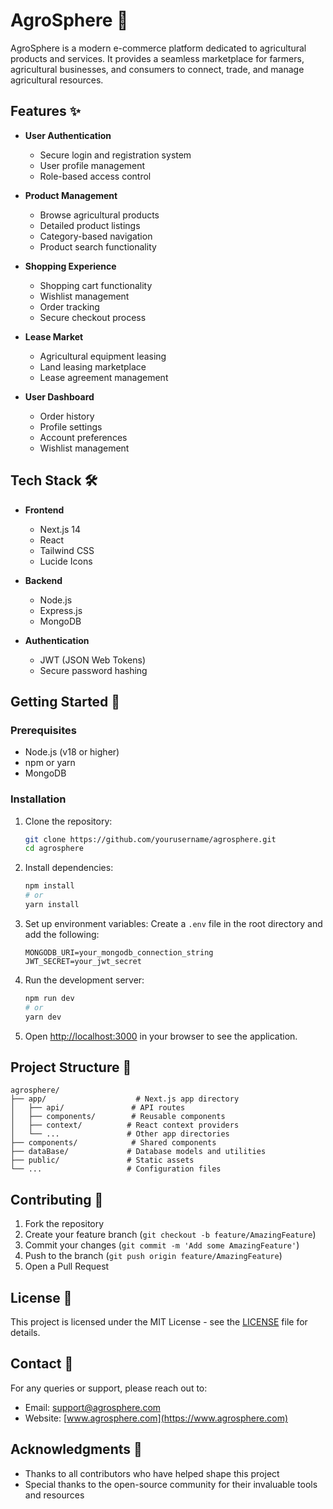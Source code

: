 # AgroSphere 🌱

AgroSphere is a modern e-commerce platform dedicated to agricultural products and services. It provides a seamless marketplace for farmers, agricultural businesses, and consumers to connect, trade, and manage agricultural resources.

## Features ✨

- **User Authentication**
  - Secure login and registration system
  - User profile management
  - Role-based access control

- **Product Management**
  - Browse agricultural products
  - Detailed product listings
  - Category-based navigation
  - Product search functionality

- **Shopping Experience**
  - Shopping cart functionality
  - Wishlist management
  - Order tracking
  - Secure checkout process

- **Lease Market**
  - Agricultural equipment leasing
  - Land leasing marketplace
  - Lease agreement management

- **User Dashboard**
  - Order history
  - Profile settings
  - Account preferences
  - Wishlist management

## Tech Stack 🛠

- **Frontend**
  - Next.js 14
  - React
  - Tailwind CSS
  - Lucide Icons

- **Backend**
  - Node.js
  - Express.js
  - MongoDB

- **Authentication**
  - JWT (JSON Web Tokens)
  - Secure password hashing

## Getting Started 🚀

### Prerequisites

- Node.js (v18 or higher)
- npm or yarn
- MongoDB

### Installation

1. Clone the repository:
   ```bash
   git clone https://github.com/yourusername/agrosphere.git
   cd agrosphere
   ```

2. Install dependencies:
   ```bash
   npm install
   # or
   yarn install
   ```

3. Set up environment variables:
   Create a `.env` file in the root directory and add the following:
   ```
   MONGODB_URI=your_mongodb_connection_string
   JWT_SECRET=your_jwt_secret
   ```

4. Run the development server:
   ```bash
   npm run dev
   # or
   yarn dev
   ```

5. Open [http://localhost:3000](http://localhost:3000) in your browser to see the application.

## Project Structure 📁

```
agrosphere/
├── app/                    # Next.js app directory
│   ├── api/               # API routes
│   ├── components/        # Reusable components
│   ├── context/          # React context providers
│   └── ...               # Other app directories
├── components/            # Shared components
├── dataBase/             # Database models and utilities
├── public/               # Static assets
└── ...                   # Configuration files
```

## Contributing 🤝

1. Fork the repository
2. Create your feature branch (`git checkout -b feature/AmazingFeature`)
3. Commit your changes (`git commit -m 'Add some AmazingFeature'`)
4. Push to the branch (`git push origin feature/AmazingFeature`)
5. Open a Pull Request

## License 📝

This project is licensed under the MIT License - see the [LICENSE](LICENSE) file for details.

## Contact 📧

For any queries or support, please reach out to:
- Email: support@agrosphere.com
- Website: [www.agrosphere.com](https://www.agrosphere.com)

## Acknowledgments 🙏

- Thanks to all contributors who have helped shape this project
- Special thanks to the open-source community for their invaluable tools and resources
